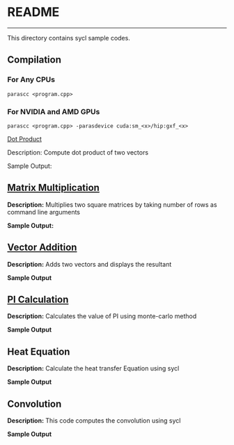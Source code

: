 # README
---
This directory contains sycl sample codes.
## Compilation

### For Any CPUs

`parascc <program.cpp>`

### For NVIDIA and AMD GPUs

`parascc <program.cpp> -parasdevice cuda:sm_<x>/hip:gxf_<x>`


 [Dot Product](dot_product.cpp)

Description: Compute dot product of two vectors

Sample Output:


## [Matrix Multiplication](matrix_multiplication.cpp)

**Description:** Multiplies two square matrices by taking number of rows as command line arguments

**Sample Output:**



## [Vector Addition](vector_addition.cpp)

**Description:** Adds two vectors and displays the resultant

**Sample Output**




## [PI Calculation](pi_calculation.cpp)

**Description:** Calculates the value of PI using monte-carlo method

**Sample Output**




## Heat Equation

**Description:** Calculate the heat transfer Equation using sycl

**Sample Output**


## Convolution

**Description:** This code computes the convolution using sycl

**Sample Output**



